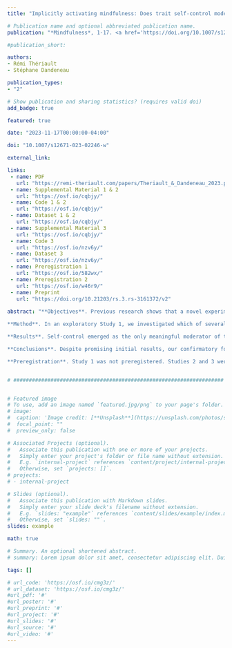 ```yaml
---
title: "Implicitly activating mindfulness: Does trait self‑control moderate its effect on aggressive behaviour?"

# Publication name and optional abbreviated publication name.
publication: "*Mindfulness*, 1-17. <a href='https://doi.org/10.1007/s12671-023-02246-w' target='_blank' rel='noopener noreferrer'>doi.org/10.1007/s12671-023-02246-w</a>"

#publication_short: 

authors:
- Rémi Thériault
- Stéphane Dandeneau

publication_types:
- "2"

# Show publication and sharing statistics? (requires valid doi)
add_badge: true

featured: true

date: "2023-11-17T00:00:00-04:00"

doi: "10.1007/s12671-023-02246-w"

external_link: 

links: 
 - name: PDF
   url: "https://remi-theriault.com/papers/Theriault_&_Dandeneau_2023.pdf"
 - name: Supplemental Material 1 & 2
   url: "https://osf.io/cqbjy/"
 - name: Code 1 & 2
   url: "https://osf.io/cqbjy/"
 - name: Dataset 1 & 2
   url: "https://osf.io/cqbjy/"
 - name: Supplemental Material 3
   url: "https://osf.io/cqbjy/"
 - name: Code 3
   url: "https://osf.io/nzv6y/"
 - name: Dataset 3
   url: "https://osf.io/nzv6y/"
 - name: Preregistration 1
   url: "https://osf.io/582wx/"
 - name: Preregistration 2
   url: "https://osf.io/w46r9/"
 - name: Preprint
   url: "https://doi.org/10.21203/rs.3.rs-3161372/v2"
   
abstract: "**Objectives**. Previous research shows that a novel experimental paradigm consisting of implicitly activating (“priming”) concepts associated with mindfulness through a scrambled sentence task yields positive social effects on cognition and affect. Yet, the effects of this paradigm on social behaviour warrant further investigation. As several studies link mindfulness to lower aggression, aggression represents a promising candidate to investigate within the current paradigm. Furthermore, research has demonstrated that personality traits—such as trait mindfulness—moderate the effect of the mindfulness prime, highlighting the importance of identifying potential moderators.

**Method**. In an exploratory Study 1, we investigated which of several personality variables most meaningfully related to the priming mindfulness procedure. In confirmatory follow-up studies, we attempted to replicate those results using the same methodology but using larger samples and only a few measures of interest (Study 2) or additional measures (Study 3).

**Results**. Self-control emerged as the only meaningful moderator of the effect of the mindfulness prime on behaviour. Accordingly, we specifically tested the interaction between self-control and the mindfulness priming procedure in the two follow-up studies. The findings regarding the role of self-control from the first study did not replicate in the subsequent studies.

**Conclusions**. Despite promising initial results, our confirmatory follow-up findings suggest that trait self-control does not moderate the effect of implicitly activating mindfulness on aggressive behaviour.

**Preregistration**. Study 1 was not preregistered. Studies 2 and 3 were preregistered on OSF: https://osf.io/582wx/ and https://osf.io/w46r9/."


# ####################################################################


# Featured image
# To use, add an image named `featured.jpg/png` to your page's folder. 
# image:
#  caption: 'Image credit: [**Unsplash**](https://unsplash.com/photos/s9CC2SKySJM)'
#  focal_point: ""
#  preview_only: false

# Associated Projects (optional).
#   Associate this publication with one or more of your projects.
#   Simply enter your project's folder or file name without extension.
#   E.g. `internal-project` references `content/project/internal-project/index.md`.
#   Otherwise, set `projects: []`.
# projects:
# - internal-project

# Slides (optional).
#   Associate this publication with Markdown slides.
#   Simply enter your slide deck's filename without extension.
#   E.g. `slides: "example"` references `content/slides/example/index.md`.
#   Otherwise, set `slides: ""`.
slides: example

math: true

# Summary. An optional shortened abstract.
# summary: Lorem ipsum dolor sit amet, consectetur adipiscing elit. Duis posuere tellus ac convallis placerat. Proin tincidunt magna sed ex sollicitudin condimentum.

tags: []

# url_code: 'https://osf.io/cmg3z/'
# url_dataset: 'https://osf.io/cmg3z/'
#url_pdf: '#'
#url_poster: '#'
#url_preprint: '#'
#url_project: '#'
#url_slides: '#'
#url_source: '#'
#url_video: '#'
---
```

